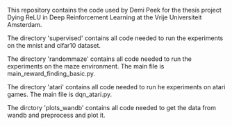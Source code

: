This repository contains the code used by Demi Peek for the thesis project Dying ReLU in Deep Reinforcement Learning at the Vrije Universiteit Amsterdam. 

The directory 'supervised' contains all code needed to run the experiments on the mnist and cifar10 dataset. 

The directory 'randommaze' contains all code needed to run the experiments on the maze environment. The main file is main_reward_finding_basic.py.

The directory 'atari' contains all code needed to run he experiments on atari games. The main file is dqn_atari.py.

The dirctory 'plots_wandb' contains all code needed to get the data from wandb and preprocess and plot it. 

